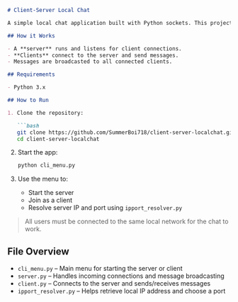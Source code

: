 
```markdown
# Client-Server Local Chat

A simple local chat application built with Python sockets. This project allows multiple users on the same local network to chat in real time via a central server.

## How it Works

- A **server** runs and listens for client connections.
- **Clients** connect to the server and send messages.
- Messages are broadcasted to all connected clients.

## Requirements

- Python 3.x

## How to Run

1. Clone the repository:

   ```bash
   git clone https://github.com/SummerBoi718/client-server-localchat.git
   cd client-server-localchat
   ```

2. Start the app:

   ```bash
   python cli_menu.py
   ```

3. Use the menu to:
   - Start the server
   - Join as a client
   - Resolve server IP and port using `ipport_resolver.py`

> All users must be connected to the same local network for the chat to work.

## File Overview

- `cli_menu.py` – Main menu for starting the server or client
- `server.py` – Handles incoming connections and message broadcasting
- `client.py` – Connects to the server and sends/receives messages
- `ipport_resolver.py` – Helps retrieve local IP address and choose a port
```
